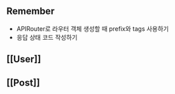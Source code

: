 ## Remember
- APIRouter로 라우터 객체 생성할 때 prefix와 tags 사용하기
- 응답 상태 코드 작성하기


## [[User]]

## [[Post]]


